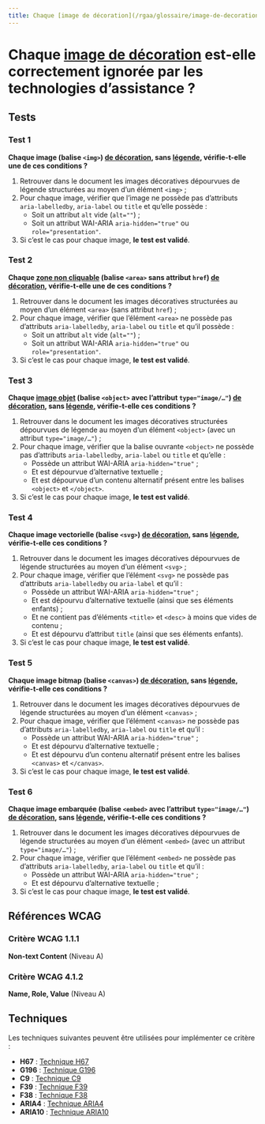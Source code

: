 ```yaml
---
title: Chaque [image de décoration](/rgaa/glossaire/image-de-decoration) est-elle correctement ignorée par les technologies d’assistance ?
---
```


# Chaque [image de décoration](/rgaa/glossaire/image-de-decoration) est-elle correctement ignorée par les technologies d’assistance ?



## Tests

### Test 1

**Chaque image (balise `<img>`) [de décoration](/rgaa/glossaire/image-de-decoration), sans [légende](/rgaa/glossaire/legende-d-image), vérifie-t-elle une de ces conditions ?**

1. Retrouver dans le document les images décoratives dépourvues de légende structurées au moyen d’un élément `<img>` ;
2. Pour chaque image, vérifier que l’image ne possède pas d’attributs `aria-labelledby`, `aria-label` ou `title` et qu’elle possède :
   - Soit un attribut `alt` vide (`alt=""`) ;
   - Soit un attribut WAI-ARIA `aria-hidden="true"` ou `role="presentation"`.
3. Si c’est le cas pour chaque image, **le test est validé**.

### Test 2

**Chaque [zone non cliquable](/rgaa/glossaire/zone-non-cliquable) (balise `<area>` sans attribut `href`) [de décoration](/rgaa/glossaire/image-de-decoration), vérifie-t-elle une de ces conditions ?**

1. Retrouver dans le document les images décoratives structurées au moyen d’un élément `<area>` (sans attribut `href`) ;
2. Pour chaque image, vérifier que l’élément `<area>` ne possède pas d’attributs `aria-labelledby`, `aria-label` ou `title` et qu’il possède :
   - Soit un attribut `alt` vide (`alt=""`) ;
   - Soit un attribut WAI-ARIA `aria-hidden="true"` ou `role="presentation"`.
3. Si c’est le cas pour chaque image, **le test est validé**.

### Test 3

**Chaque [image objet](/rgaa/glossaire/image-objet) (balise `<object>` avec l’attribut `type="image/…"`) [de décoration](/rgaa/glossaire/image-de-decoration), sans [légende](/rgaa/glossaire/legende-d-image), vérifie-t-elle ces conditions ?**

1. Retrouver dans le document les images décoratives structurées dépourvues de légende au moyen d’un élément `<object>` (avec un attribut `type="image/…"`) ;
2. Pour chaque image, vérifier que la balise ouvrante `<object>` ne possède pas d’attributs `aria-labelledby`, `aria-label` ou `title` et qu’elle :
   - Possède un attribut WAI-ARIA `aria-hidden="true"` ;
   - Et est dépourvue d’alternative textuelle ;
   - Et est dépourvue d’un contenu alternatif présent entre les balises `<object>` et `</object>`.
3. Si c’est le cas pour chaque image, **le test est validé**.

### Test 4

**Chaque image vectorielle (balise `<svg>`) [de décoration](/rgaa/glossaire/image-de-decoration), sans [légende](/rgaa/glossaire/legende-d-image), vérifie-t-elle ces conditions ?**

1. Retrouver dans le document les images décoratives dépourvues de légende structurées au moyen d’un élément `<svg>` ;
2. Pour chaque image, vérifier que l’élément `<svg>` ne possède pas d’attributs `aria-labelledby` ou `aria-label` et qu’il :
   - Possède un attribut WAI-ARIA `aria-hidden="true"` ;
   - Et est dépourvu d’alternative textuelle (ainsi que ses éléments enfants) ;
   - Et ne contient pas d’éléments `<title>` et `<desc>` à moins que vides de contenu ;
   - Et est dépourvu d’attribut `title` (ainsi que ses éléments enfants).
3. Si c’est le cas pour chaque image, **le test est validé**.

### Test 5

**Chaque image bitmap (balise `<canvas>`) [de décoration](/rgaa/glossaire/image-de-decoration), sans [légende](/rgaa/glossaire/legende-d-image), vérifie-t-elle ces conditions ?**

1. Retrouver dans le document les images décoratives dépourvues de légende structurées au moyen d’un élément `<canvas>` ;
2. Pour chaque image, vérifier que l’élément `<canvas>` ne possède pas d’attributs `aria-labelledby`, `aria-label` ou `title` et qu’il :
   - Possède un attribut WAI-ARIA `aria-hidden="true"` ;
   - Et est dépourvu d’alternative textuelle ;
   - Et est dépourvu d’un contenu alternatif présent entre les balises `<canvas>` et `</canvas>`.
3. Si c’est le cas pour chaque image, **le test est validé**.

### Test 6

**Chaque image embarquée (balise `<embed>` avec l’attribut `type="image/…"`) [de décoration](/rgaa/glossaire/image-de-decoration), sans [légende](/rgaa/glossaire/legende-d-image), vérifie-t-elle ces conditions ?**

1. Retrouver dans le document les images décoratives dépourvues de légende structurées au moyen d’un élément `<embed>` (avec un attribut `type="image/…"`) ;
2. Pour chaque image, vérifier que l’élément `<embed>` ne possède pas d’attributs `aria-labelledby`, `aria-label` ou `title` et qu’il :
   - Possède un attribut WAI-ARIA `aria-hidden="true"` ;
   - Et est dépourvu d’alternative textuelle ;
3. Si c’est le cas pour chaque image, **le test est validé**.



## Références WCAG

### Critère WCAG 1.1.1

**Non-text Content** (Niveau A)

### Critère WCAG 4.1.2

**Name, Role, Value** (Niveau A)



## Techniques

Les techniques suivantes peuvent être utilisées pour implémenter ce critère :

- **H67** : [Technique H67](https://www.w3.org/WAI/WCAG21/Techniques/html/H67)
- **G196** : [Technique G196](https://www.w3.org/WAI/WCAG21/Techniques/html/G196)
- **C9** : [Technique C9](https://www.w3.org/WAI/WCAG21/Techniques/html/C9)
- **F39** : [Technique F39](https://www.w3.org/WAI/WCAG21/Techniques/html/F39)
- **F38** : [Technique F38](https://www.w3.org/WAI/WCAG21/Techniques/html/F38)
- **ARIA4** : [Technique ARIA4](https://www.w3.org/WAI/WCAG21/Techniques/html/ARIA4)
- **ARIA10** : [Technique ARIA10](https://www.w3.org/WAI/WCAG21/Techniques/html/ARIA10)
